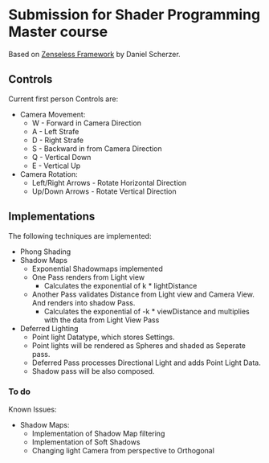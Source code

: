 # Submission for Shader Programming Master course

Based on [Zenseless Framework](https://github.com/danielscherzer/Zenseless) by Daniel Scherzer. 

## Controls

Current first person Controls are:

* Camera Movement:
    * W - Forward in Camera Direction
    * A - Left Strafe
    * D - Right Strafe
    * S - Backward in from Camera Direction
    * Q - Vertical Down
    * E - Vertical Up
* Camera Rotation:
    * Left/Right Arrows - Rotate Horizontal Direction
    * Up/Down Arrows - Rotate Vertical Direction

## Implementations

The following techniques are implemented:

* Phong Shading
* Shadow Maps
    * Exponential Shadowmaps implemented
    * One Pass renders from Light view
        * Calculates the exponential of k * lightDistance
    * Another Pass validates Distance from Light view and Camera View. And renders into shadow Pass.
        * Calculates the exponential of -k * viewDistance and multiplies with the data from Light View Pass
* Deferred Lighting
    * Point light Datatype, which stores Settings.
    * Point lights will be rendered as Spheres and shaded as Seperate pass.
    * Deferred Pass processes Directional Light and adds Point Light Data.
    * Shadow pass will be also composed.
    

### To do

Known Issues:
* Shadow Maps:
    * Implementation of Shadow Map filtering
    * Implementation of Soft Shadows
    * Changing light Camera from perspective to Orthogonal

